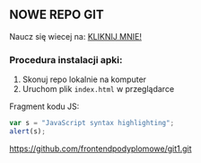 
## NOWE REPO GIT

Naucz się wiecej na:
[KLIKNIJ MNIE!](https://www.wsb.pl)

### Procedura instalacji apki:
1. Skonuj repo lokalnie na komputer
2. Uruchom plik ```index.html``` w przeglądarce

Fragment kodu JS:
```javascript
var s = "JavaScript syntax highlighting";
alert(s);
```
https://github.com/frontendpodyplomowe/git1.git
